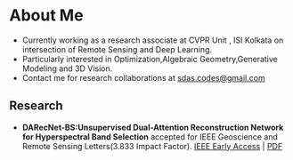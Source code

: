 # About Me
- Currently working as a research associate at CVPR Unit , ISI Kolkata on intersection of Remote Sensing and Deep Learning.
- Particularly interested in Optimization,Algebraic Geometry,Generative Modeling and 3D Vision.
- Contact me for research collaborations at sdas.codes@gmail.com

## Research

- **DARecNet-BS:Unsupervised Dual-Attention Reconstruction Network for Hyperspectral Band Selection** accepted for IEEE Geoscience and Remote Sensing Letters(3.833 Impact Factor). [IEEE Early Access](https://ieeexplore.ieee.org/document/9164906) | [PDF](https://ucalyptus.github.io/FirstPaper.pdf) 
